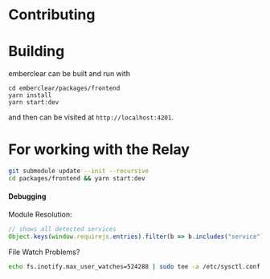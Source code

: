 # Contributing

# Building
emberclear can be built and run with
```
cd emberclear/packages/frontend
yarn install
yarn start:dev
```
and then can be visited at `http://localhost:4201`.

# For working with the Relay
```bash
git submodule update --init --recursive
cd packages/frontend && yarn start:dev
```


#### Debugging

Module Resolution:
```js
// shows all detected services
Object.keys(window.requirejs.entries).filter(b => b.includes("service"))
```

File Watch Problems?
```bash
echo fs.inotify.max_user_watches=524288 | sudo tee -a /etc/sysctl.conf && sudo sysctl -p
```
